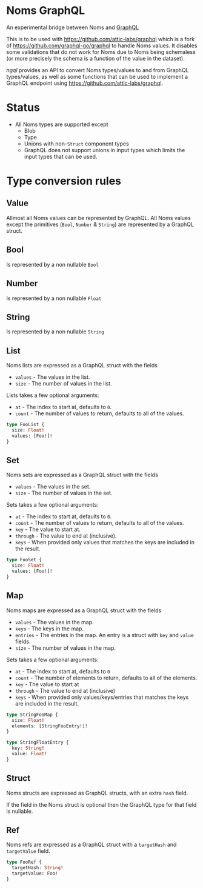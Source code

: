 # Noms GraphQL

An experimental bridge between Noms and [GraphQL](http://graphql.org/)

This is to be used with https://github.com/attic-labs/graphql which is a fork of https://github.com/graphql-go/graphql to handle Noms values. It disables some validations that do not work for Noms due to Noms being schemaless (or more precisely  the schema is a function of the value in the dataset).

*ngql* provides an API to convert Noms types/values to and from GraphQL types/values, as well as some functions that can be used to implement a GraphQL endpoint using https://github.com/attic-labs/graphql.

# Status

 * All Noms types are supported except
   * Blob
   * Type
   * Unions with non-`Struct` component types
   * GraphQL does not support unions in input types which limits the input types that can be used.

# Type conversion rules

## Value

Allmost all Noms values can be represented by GraphQL. All Noms values except the primitives (`Bool`, `Number` & `String`) are represented by a GraphQL struct.

## Bool

Is represented by a non nullable `Bool`

## Number

Is represented by a non nullable `Float`

## String

Is represented by a non nullable `String`

## List

Noms lists are expressed as a GraphQL struct with the fields

* `values` - The values in the list.
* `size` - The number of values in the list.

Lists takes a few optional arguments:

* `at` - The index to start at, defaults to `0`.
* `count` - The number of values to return, defaults to all of the values.

```graphql
type FooList {
  size: Float!
  values: [Foo!]!
}
```

## Set

Noms sets are expressed as a GraphQL struct with the fields

* `values` - The values in the set.
* `size` - The number of values in the set.

Sets takes a few optional arguments:

* `at` - The index to start at, defaults to `0`.
* `count` - The number of values to return, defaults to all of the values.
* `key` - The value to start at.
* `through` - The value to end at (inclusive).
* `keys` - When provided only values that matches the keys are included in the result.

```graphql
type FooSet {
  size: Float!
  values: [Foo!]!
}
```

## Map

Noms maps are expressed as a GraphQL struct with the fields

* `values` - The values in the map.
* `keys` - The keys in the map.
* `entries` - The entries in the map. An entry is a struct with `key` and `value` fields.
* `size` - The number of values in the map.

Sets takes a few optional arguments:

* `at` - The index to start at, defaults to `0`
* `count` - The number of elements to return, defaults to all of the elements.
* `key` - The value to start at
* `through` - The value to end at (inclusive)
* `keys` - When provided only values/keys/entries that matches the keys are included in the result.

```graphql
type StringFooMap {
  size: Float!
  elements: [StringFooEntry!]!
}

type StringFloatEntry {
  key: String!
  value: Float!
}
```

## Struct

Noms structs are expressed as GraphQL structs, with an extra `hash` field.

If the field in the Noms struct is optional then the GraphQL type for that field is nullable.

## Ref

Noms refs are expressed as a GraphQL struct with a `targetHash` and `targetValue` field.

```graphql
type FooRef {
  targetHash: String!
  targetValue: Foo!
}
```

